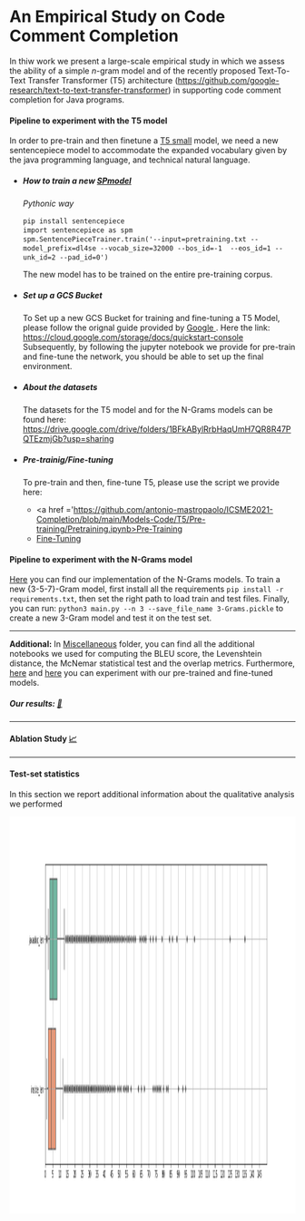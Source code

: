 # An Empirical Study on Code Comment Completion

In thiw work we present a large-scale empirical study in which we assess the ability of a simple *n*-gram model and of the recently proposed Text-To-Text Transfer Transformer (T5) architecture (https://github.com/google-research/text-to-text-transfer-transformer) in supporting code comment completion for Java programs.


#### Pipeline to experiment with the T5 model

In order to pre-train and then finetune a [T5 small](https://github.com/google-research/text-to-text-transfer-transformer) model, we need a new sentencepiece model to accommodate the expanded vocabulary given by the java programming language, and technical natural language.



*  ##### How to train a new <a href='https://github.com/google/sentencepiece/blob/master/python/README.md'>SPmodel</a>

    *Pythonic way*

    ```
    pip install sentencepiece
    import sentencepiece as spm
    spm.SentencePieceTrainer.train('--input=pretraining.txt --model_prefix=dl4se --vocab_size=32000 --bos_id=-1  --eos_id=1 --unk_id=2 --pad_id=0') 
    ```
    The new model has to be trained on the entire pre-training corpus.

* ##### Set up a GCS Bucket
    To Set up a new GCS Bucket for training and fine-tuning a T5 Model, please follow the orignal guide provided by <a href='https://www.google.com'> Google </a>. 
    Here the link: https://cloud.google.com/storage/docs/quickstart-console
    Subsequently, by following the jupyter notebook we provide for pre-train and fine-tune the network, you should be able to set up the final environment.

* ##### About the datasets

    The datasets for the T5 model and for the N-Grams models can be found here: https://drive.google.com/drive/folders/1BFkABylRrbHaqUmH7QR8R47PQTEzmjGb?usp=sharing

* ##### Pre-trainig/Fine-tuning 
  
    To pre-train and then, fine-tune T5, please use the script we provide here:
    - <a href ='https://github.com/antonio-mastropaolo/ICSME2021-Completion/blob/main/Models-Code/T5/Pre-training/Pretraining.ipynb>Pre-Training</a> 
    -  <a href ='https://github.com/antonio-mastropaolo/ICSME2021-Completion/blob/main/Models-Code/T5/Fine-tuning/Finetuning.ipynb'>Fine-Tuning</a> 



#### Pipeline to experiment with the N-Grams model

<a href='https://github.com/antonio-mastropaolo/ICSME2021-Completion/tree/main/Models-Code/N-Grams'>Here</a> you can find our implementation of the N-Grams models.
To train a new {3-5-7}-Gram model, first install all the requirements ```pip install -r requirements.txt```, then set the right path to load train and test files.
Finally, you can run: ```python3 main.py --n 3 --save_file_name 3-Grams.pickle``` to create a new 3-Gram model and test it on the test set.
    
------------------------------------------------------------------------------------------------------------------------------------------------------------------------------------------------------

**Additional:** In <a href='https://github.com/antonio-mastropaolo/ICSME2021-Completion/tree/main/Miscellaneous'>Miscellaneous</a> folder, you can find all the additional notebooks we used for computing the BLEU score, the Levenshtein distance, the McNemar statistical test and the overlap metrics. Furthermore, <a href='https://drive.google.com/drive/folders/1pQKhs3NG26tbc3oQlzD9ylPIW2o20Eqt?usp=sharing'>here</a> and <a href='https://drive.google.com/drive/folders/1RF8Nv9Q7I1ArptFkmgu2qM_A-OrPx3gH?usp=sharing'>here</a> you can experiment with our pre-trained and fine-tuned models.

##### Our results:  <a href='https://drive.google.com/drive/folders/1I2HBKy6HvFgn-E2orJIentxpc5qGEbGe?usp=sharing'>:open_file_folder: </a> 



------------------------------------------------------------------------------------------------------------------------------------------------------------------------------------------------------
#### Ablation Study <a href='https://drive.google.com/drive/folders/1uRBbFDceYZTCwQhUnxTtKRoQemUzQIyy'>:chart_with_upwards_trend:</a> 




------------------------------------------------------------------------------------------------------------------------------------------------------------------------------------------------------
#### Test-set statistics 


In this section we report additional information about the qualitative analysis we performed


<img src="Appendix/boxplot.png"  width="2500" height="700"> 
    

